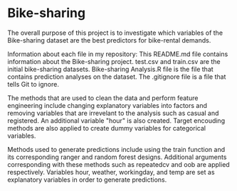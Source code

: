 # Bike-sharing

The overall purpose of this project is to investigate which variables of the Bike-sharing dataset are the best predictors for bike-rental demands.

Information about each file in my repository:
This README.md file contains information about the Bike-sharing project.
test.csv and train.csv are the initial bike-sharing datasets.
Bike-sharing Analysis.R file is the file that contains prediction analyses on the dataset.
The .gitignore file is a file that tells Git to ignore.

The methods that are used to clean the data and perform feature engineering include changing explanatory variables into factors and removing variables that are irrevelant to the analysis such as casual and registered. An additional variable "hour" is also created. Target encouding methods are also applied to create dummy variables for categorical variables.

Methods used to generate predictions include using the train function and its corresponding ranger and random forest designs. Additional arguments corresponding with these methods such as repeatedcv and oob are applied respectively. Variables hour, weather, workingday, and temp are set as explanatory variables in order to generate predictions.